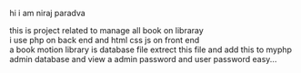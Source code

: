 hi i am niraj paradva <br>

this is project related to manage all book on libraray 
<br>i use php on back end and html css js on front end
<br>a book motion library is database file extrect this file and add this to myphp admin database and view a admin password and user password easy...
